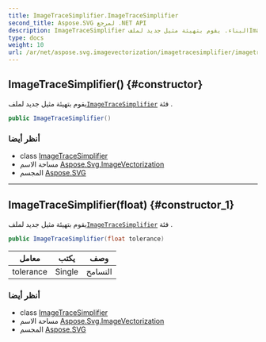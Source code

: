 ```yaml
---
title: ImageTraceSimplifier.ImageTraceSimplifier
second_title: Aspose.SVG لمرجع .NET API
description: ImageTraceSimplifier البناء. يقوم بتهيئة مثيل جديد لملفImageTraceSimplifier فئة .
type: docs
weight: 10
url: /ar/net/aspose.svg.imagevectorization/imagetracesimplifier/imagetracesimplifier/
---
```

## ImageTraceSimplifier() {#constructor}

يقوم بتهيئة مثيل جديد لملف[`ImageTraceSimplifier`](../) فئة .

```csharp
public ImageTraceSimplifier()
```

### أنظر أيضا

* class [ImageTraceSimplifier](../)
* مساحة الاسم [Aspose.Svg.ImageVectorization](../../imagetracesimplifier/)
* المجسم [Aspose.SVG](../../../)

---

## ImageTraceSimplifier(float) {#constructor_1}

يقوم بتهيئة مثيل جديد لملف[`ImageTraceSimplifier`](../) فئة .

```csharp
public ImageTraceSimplifier(float tolerance)
```

| معامل | يكتب | وصف |
| --- | --- | --- |
| tolerance | Single | التسامح |

### أنظر أيضا

* class [ImageTraceSimplifier](../)
* مساحة الاسم [Aspose.Svg.ImageVectorization](../../imagetracesimplifier/)
* المجسم [Aspose.SVG](../../../)


